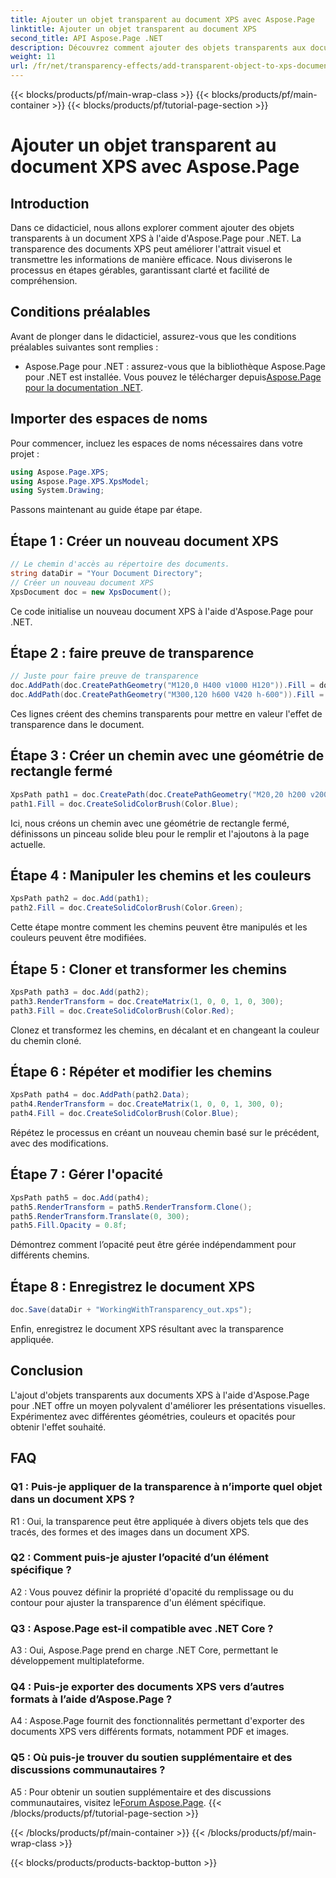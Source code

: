 ```yaml
---
title: Ajouter un objet transparent au document XPS avec Aspose.Page
linktitle: Ajouter un objet transparent au document XPS
second_title: API Aspose.Page .NET
description: Découvrez comment ajouter des objets transparents aux documents XPS dans .NET à l'aide d'Aspose.Page. Améliorez l’attrait visuel avec des conseils étape par étape.
weight: 11
url: /fr/net/transparency-effects/add-transparent-object-to-xps-document/
---
```


{{< blocks/products/pf/main-wrap-class >}}
{{< blocks/products/pf/main-container >}}
{{< blocks/products/pf/tutorial-page-section >}}

# Ajouter un objet transparent au document XPS avec Aspose.Page

## Introduction

Dans ce didacticiel, nous allons explorer comment ajouter des objets transparents à un document XPS à l'aide d'Aspose.Page pour .NET. La transparence des documents XPS peut améliorer l'attrait visuel et transmettre les informations de manière efficace. Nous diviserons le processus en étapes gérables, garantissant clarté et facilité de compréhension.

## Conditions préalables

Avant de plonger dans le didacticiel, assurez-vous que les conditions préalables suivantes sont remplies :

-  Aspose.Page pour .NET : assurez-vous que la bibliothèque Aspose.Page pour .NET est installée. Vous pouvez le télécharger depuis[Aspose.Page pour la documentation .NET](https://reference.aspose.com/page/net/).

## Importer des espaces de noms

Pour commencer, incluez les espaces de noms nécessaires dans votre projet :

```csharp
using Aspose.Page.XPS;
using Aspose.Page.XPS.XpsModel;
using System.Drawing;
```

Passons maintenant au guide étape par étape.

## Étape 1 : Créer un nouveau document XPS

```csharp
// Le chemin d'accès au répertoire des documents.
string dataDir = "Your Document Directory";
// Créer un nouveau document XPS
XpsDocument doc = new XpsDocument();
```

Ce code initialise un nouveau document XPS à l'aide d'Aspose.Page pour .NET.

## Étape 2 : faire preuve de transparence

```csharp
// Juste pour faire preuve de transparence
doc.AddPath(doc.CreatePathGeometry("M120,0 H400 v1000 H120")).Fill = doc.CreateSolidColorBrush(Color.Gray);
doc.AddPath(doc.CreatePathGeometry("M300,120 h600 V420 h-600")).Fill = doc.CreateSolidColorBrush(Color.Gray);
```

Ces lignes créent des chemins transparents pour mettre en valeur l'effet de transparence dans le document.

## Étape 3 : Créer un chemin avec une géométrie de rectangle fermé

```csharp
XpsPath path1 = doc.CreatePath(doc.CreatePathGeometry("M20,20 h200 v200 h-200 z"));
path1.Fill = doc.CreateSolidColorBrush(Color.Blue);
```

Ici, nous créons un chemin avec une géométrie de rectangle fermé, définissons un pinceau solide bleu pour le remplir et l'ajoutons à la page actuelle.

## Étape 4 : Manipuler les chemins et les couleurs

```csharp
XpsPath path2 = doc.Add(path1);
path2.Fill = doc.CreateSolidColorBrush(Color.Green);
```

Cette étape montre comment les chemins peuvent être manipulés et les couleurs peuvent être modifiées.

## Étape 5 : Cloner et transformer les chemins

```csharp
XpsPath path3 = doc.Add(path2);
path3.RenderTransform = doc.CreateMatrix(1, 0, 0, 1, 0, 300);
path3.Fill = doc.CreateSolidColorBrush(Color.Red);
```

Clonez et transformez les chemins, en décalant et en changeant la couleur du chemin cloné.

## Étape 6 : Répéter et modifier les chemins

```csharp
XpsPath path4 = doc.AddPath(path2.Data);
path4.RenderTransform = doc.CreateMatrix(1, 0, 0, 1, 300, 0);
path4.Fill = doc.CreateSolidColorBrush(Color.Blue);
```

Répétez le processus en créant un nouveau chemin basé sur le précédent, avec des modifications.

## Étape 7 : Gérer l'opacité

```csharp
XpsPath path5 = doc.Add(path4);
path5.RenderTransform = path5.RenderTransform.Clone();
path5.RenderTransform.Translate(0, 300);
path5.Fill.Opacity = 0.8f;
```

Démontrez comment l’opacité peut être gérée indépendamment pour différents chemins.

## Étape 8 : Enregistrez le document XPS

```csharp
doc.Save(dataDir + "WorkingWithTransparency_out.xps");
```

Enfin, enregistrez le document XPS résultant avec la transparence appliquée.

## Conclusion

L'ajout d'objets transparents aux documents XPS à l'aide d'Aspose.Page pour .NET offre un moyen polyvalent d'améliorer les présentations visuelles. Expérimentez avec différentes géométries, couleurs et opacités pour obtenir l'effet souhaité.

## FAQ

### Q1 : Puis-je appliquer de la transparence à n’importe quel objet dans un document XPS ?

R1 : Oui, la transparence peut être appliquée à divers objets tels que des tracés, des formes et des images dans un document XPS.

### Q2 : Comment puis-je ajuster l’opacité d’un élément spécifique ?

A2 : Vous pouvez définir la propriété d'opacité du remplissage ou du contour pour ajuster la transparence d'un élément spécifique.

### Q3 : Aspose.Page est-il compatible avec .NET Core ?

A3 : Oui, Aspose.Page prend en charge .NET Core, permettant le développement multiplateforme.

### Q4 : Puis-je exporter des documents XPS vers d’autres formats à l’aide d’Aspose.Page ?

A4 : Aspose.Page fournit des fonctionnalités permettant d'exporter des documents XPS vers différents formats, notamment PDF et images.

### Q5 : Où puis-je trouver du soutien supplémentaire et des discussions communautaires ?

 A5 : Pour obtenir un soutien supplémentaire et des discussions communautaires, visitez le[Forum Aspose.Page](https://forum.aspose.com/c/page/39).
{{< /blocks/products/pf/tutorial-page-section >}}

{{< /blocks/products/pf/main-container >}}
{{< /blocks/products/pf/main-wrap-class >}}

{{< blocks/products/products-backtop-button >}}
